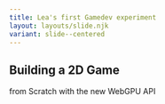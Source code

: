 ```yaml
---
title: Lea's first Gamedev experiment
layout: layouts/slide.njk
variant: slide--centered
---
```


## Building a 2D Game

from Scratch with the new WebGPU API
